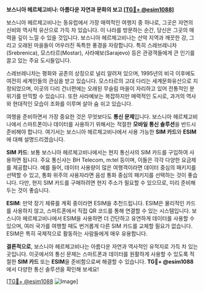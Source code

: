 **보스니아 헤르체고비나: 아름다운 자연과 문화의 보고 [[TG💪+ @esim1088](https://t.me/s/esim1088)]**

보스니아 헤르체고비나는 동유럽에서 가장 매력적인 여행지 중 하나로, 그곳은 자연의 신비와 역사적 유산으로 가득 차 있습니다. 이 나라를 방문하는 순간, 당신은 그곳의 매력을 깊이 느낄 수 있을 것입니다. 보스니아 헤르체고비나는 산악 지역과 깨끗한 강, 그리고 오래된 마을들이 어우러진 독특한 풍경을 자랑합니다. 특히 스레브레니차(Srebrenica), 모스타르(Mostar), 사라예보(Sarajevo) 등은 관광객들에게 큰 인기를 끌고 있는 주요 도시들입니다.

스레브레니차는 평화와 공존의 상징으로 널리 알려져 있으며, 1995년의 비극 이후에도 여전히 세계인들의 관심을 받고 있습니다. 모스타르의 고대 다리는 세계문화유산으로 지정되었으며, 이곳의 다리 건너편에는 오래된 무슬림 마을이 자리하고 있어 전통적인 분위기를 만끽할 수 있습니다. 또한 사라예보는 복잡하지만 매력적인 도시로, 과거의 역사와 현대적인 모습이 조화를 이루며 살아 숨 쉬고 있습니다.

여행을 준비하면서 가장 중요한 것은 무엇보다도 **통신 문제**입니다. 보스니아 헤르체고비나에서 스마트폰이나 데이터를 사용하기 위해서는 적절한 **모바일 통신 솔루션**을 반드시 준비해야 합니다. 여기서는 보스니아 헤르체고비나에서 사용 가능한 **SIM 카드**와 **ESIM**에 대해 설명드리겠습니다.

**SIM 카드**: 보통 보스니아 헤르체고비나에서는 현지 통신사의 SIM 카드를 구입하여 사용하면 됩니다. 주요 통신사는 BH Telecom, m:tel 등이며, 이들은 각각 다양한 요금제를 제공합니다. 예를 들어, 데이터 사용량이 많은 여행객이라면 데이터 중심의 패키지를 선택할 수 있고, 통화 위주의 사용자라면 음성 통화 중심의 패키지를 선택하는 것이 좋습니다. 다만, 현지 SIM 카드를 구매하려면 현지 주소가 필요할 수 있으므로, 미리 준비해 두는 것이 좋습니다.

**ESIM**: 만약 장기 체류를 계획 중이라면 ESIM을 추천드립니다. ESIM은 물리적인 카드를 사용하지 않고, 스마트폰에서 직접 QR 코드를 통해 연결할 수 있는 시스템입니다. 보스니아 헤르체고비나에서 ESIM을 사용하면 더 간단하고 유연하게 데이터를 사용할 수 있으며, 여러 국가를 여행할 때도 번거롭게 다른 SIM 카드를 교체할 필요가 없습니다. ESIM은 특히 국제적으로 활동하는 사람들에게 매우 유용합니다.

**결론적으로**, 보스니아 헤르체고비나는 아름다운 자연과 역사적인 유적지로 가득 차 있는 곳입니다. 이곳에서의 통신 문제는 스마트폰과 데이터를 원활하게 사용할 수 있도록 적절한 **SIM 카드** 또는 **ESIM**을 준비함으로써 해결할 수 있습니다. **TG💪+ @esim1088**에서 다양한 통신 솔루션을 확인해 보세요! 

[[TG💪+ @esim1088](https://t.me/s/esim1088) ![Image](https://i.postimg.cc/Y0z9fWf4/image.png)]
